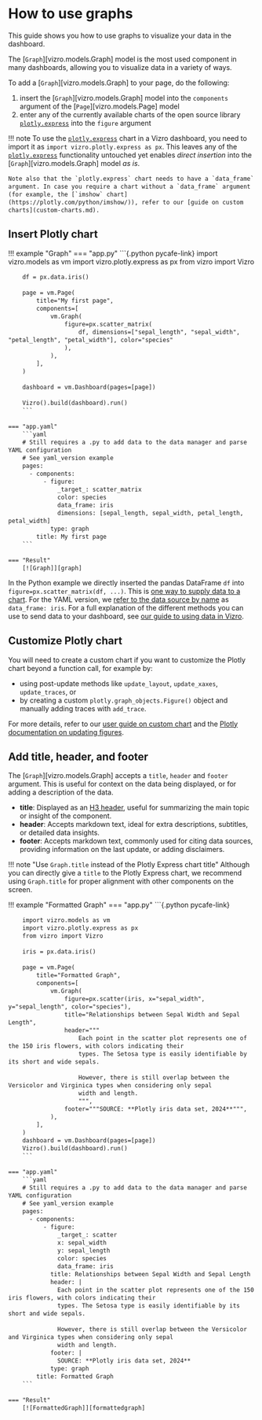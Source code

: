 # How to use graphs

This guide shows you how to use graphs to visualize your data in the dashboard.

The [`Graph`][vizro.models.Graph] model is the most used component in many dashboards, allowing you to visualize data in a variety of ways.

To add a [`Graph`][vizro.models.Graph] to your page, do the following:

1. insert the [`Graph`][vizro.models.Graph] model into the `components` argument of the [`Page`][vizro.models.Page] model
1. enter any of the currently available charts of the open source library [`plotly.express`](https://plotly.com/python/plotly-express/) into the `figure` argument

!!! note
    To use the [`plotly.express`](https://plotly.com/python/plotly-express/) chart in a Vizro dashboard, you need to import it as `import vizro.plotly.express as px`. This leaves any of the [`plotly.express`](https://plotly.com/python/plotly-express/) functionality untouched yet enables _direct insertion_ into the [`Graph`][vizro.models.Graph] model _as is_.

    Note also that the `plotly.express` chart needs to have a `data_frame` argument. In case you require a chart without a `data_frame` argument (for example, the [`imshow` chart](https://plotly.com/python/imshow/)), refer to our [guide on custom charts](custom-charts.md).

## Insert Plotly chart

!!! example "Graph"
    === "app.py"
        ```{.python pycafe-link}
        import vizro.models as vm
        import vizro.plotly.express as px
        from vizro import Vizro

        df = px.data.iris()

        page = vm.Page(
            title="My first page",
            components=[
                vm.Graph(
                    figure=px.scatter_matrix(
                        df, dimensions=["sepal_length", "sepal_width", "petal_length", "petal_width"], color="species"
                    ),
                ),
            ],
        )

        dashboard = vm.Dashboard(pages=[page])

        Vizro().build(dashboard).run()
        ```

    === "app.yaml"
        ```yaml
        # Still requires a .py to add data to the data manager and parse YAML configuration
        # See yaml_version example
        pages:
          - components:
              - figure:
                  _target_: scatter_matrix
                  color: species
                  data_frame: iris
                  dimensions: [sepal_length, sepal_width, petal_length, petal_width]
                type: graph
            title: My first page
        ```

    === "Result"
        [![Graph]][graph]

In the Python example we directly inserted the pandas DataFrame `df` into `figure=px.scatter_matrix(df, ...)`. This is [one way to supply data to a chart](data.md#supply-directly). For the YAML version, we [refer to the data source by name](data.md#reference-by-name) as `data_frame: iris`. For a full explanation of the different methods you can use to send data to your dashboard, see [our guide to using data in Vizro](data.md).

## Customize Plotly chart

You will need to create a custom chart if you want to customize the Plotly chart beyond a function call, for example by:

- using post-update methods like `update_layout`, `update_xaxes`, `update_traces`, or
- by creating a custom `plotly.graph_objects.Figure()` object and manually adding traces with `add_trace`.

For more details, refer to our [user guide on custom chart](custom-charts.md) and the [Plotly documentation on updating figures](https://plotly.com/python/creating-and-updating-figures/).

## Add title, header, and footer

The [`Graph`][vizro.models.Graph] accepts a `title`, `header` and `footer` argument. This is useful for context on the data being displayed, or for adding a description of the data.

- **title**: Displayed as an [H3 header](https://dash.plotly.com/dash-html-components/h3), useful for summarizing the main topic or insight of the component.
- **header**: Accepts markdown text, ideal for extra descriptions, subtitles, or detailed data insights.
- **footer**: Accepts markdown text, commonly used for citing data sources, providing information on the last update, or adding disclaimers.

!!! note "Use `Graph.title` instead of the Plotly Express chart title"
    Although you can directly give a `title` to the Plotly Express chart, we recommend using `Graph.title` for proper alignment with other components on the screen.

!!! example "Formatted Graph"
    === "app.py"
        ```{.python pycafe-link}

        import vizro.models as vm
        import vizro.plotly.express as px
        from vizro import Vizro

        iris = px.data.iris()

        page = vm.Page(
            title="Formatted Graph",
            components=[
                vm.Graph(
                    figure=px.scatter(iris, x="sepal_width", y="sepal_length", color="species"),
                    title="Relationships between Sepal Width and Sepal Length",
                    header="""
                        Each point in the scatter plot represents one of the 150 iris flowers, with colors indicating their
                        types. The Setosa type is easily identifiable by its short and wide sepals.

                        However, there is still overlap between the Versicolor and Virginica types when considering only sepal
                        width and length.
                        """,
                    footer="""SOURCE: **Plotly iris data set, 2024**""",
                ),
            ],
        )
        dashboard = vm.Dashboard(pages=[page])
        Vizro().build(dashboard).run()
        ```

    === "app.yaml"
        ```yaml
        # Still requires a .py to add data to the data manager and parse YAML configuration
        # See yaml_version example
        pages:
          - components:
              - figure:
                  _target_: scatter
                  x: sepal_width
                  y: sepal_length
                  color: species
                  data_frame: iris
                title: Relationships between Sepal Width and Sepal Length
                header: |
                  Each point in the scatter plot represents one of the 150 iris flowers, with colors indicating their
                  types. The Setosa type is easily identifiable by its short and wide sepals.

                  However, there is still overlap between the Versicolor and Virginica types when considering only sepal
                  width and length.
                footer: |
                  SOURCE: **Plotly iris data set, 2024**
                type: graph
            title: Formatted Graph
        ```

    === "Result"
        [![FormattedGraph]][formattedgraph]

[formattedgraph]: ../../assets/user_guides/components/formatted_graph.png
[graph]: ../../assets/user_guides/components/graph.png
